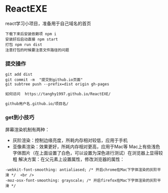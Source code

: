 # ReactEXE
react学习小项目，准备用于自己域名的首页

```
下载下来后安装依赖项 npm i
安装好后启动直接 npm start
打包 npm run dist
注意打包的时候要注意文件路径的问题
```

### 提交操作

```
git add dist
git commit -m  "提交到github.io页面"
git subtree push --prefix=dist origin gh-pages

如何访问  https://tanghy1997.github.io/ReactEXE/

github用户名.github.io/项目名/

```

### get到小技巧
屏幕渲染机制有两种：

- 灰阶渲染：控制边缘亮度，所耗内存相对较低，应用于手机
- 亚像素渲染：效果更好，所耗内存相对更高，应用于Mac等
Mac上有些浅色字体图片（在上面设置了白色，可以设置为深色进行测试）在浏览器上显得较粗 解决方案：在父元素上设置属性，修改浏览器的属性： 

```
-webkit-font-smoothing: antialiased; /* 开启chrome在Mac下字体渲染的灰阶平滑 */  <br />
-moz-osx-font-smoothing: grayscale; /* 开启firefox在Mac下字体渲染的灰阶平滑 */
```
